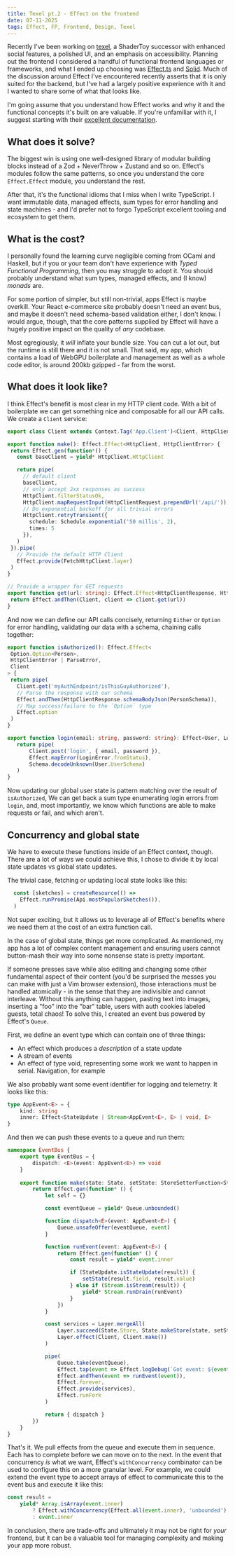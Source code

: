 ```yaml
---
title: Texel pt.2 - Effect on the frontend
date: 07-11-2025
tags: Effect, FP, Frontend, Design, Texel
---
```


Recently I've been working on [texel](https://faycarsons.xyz/articles/Texel-Intro), a ShaderToy successor with enhanced social features, a polished UI, and an emphasis on accessibility. Planning out the frontend I considered a handful of functional frontend languages or frameworks, and what I ended up choosing was [Effect.ts](https://effect.website) and [Solid](https://www.solidjs.com/). Much of the discussion around Effect I've encountered recently asserts that it is only suited for the backend, but I've had a largely positive experience with it and I wanted to share some of what that looks like.

I'm going assume that you understand how Effect works and why it and the functional concepts it's built on are valuable. If you're unfamiliar with it, I suggest starting with their [excellent documentation](effect.website/docs).
## What does it solve?

The biggest win is using one well-designed library of modular building blocks instead of a Zod + NeverThrow + Zustand and so on. Effect's modules follow the same patterns, so once you understand the core `Effect.Effect` module, you understand the rest.

After that, it's the functional idioms that I miss when I write TypeScript. I want immutable data, managed effects, sum types for error handling and state machines - and I'd prefer not to forgo TypeScript excellent tooling and ecosystem to get them. 

## What is the cost?
I personally found the learning curve negligible coming from OCaml and Haskell, but if you or your team don't have experience with *Typed Functional Programming*, then you may struggle to adopt it. You should probably understand what sum types, managed effects, and (I know) *monads* are.

For some portion of simpler, but still non-trivial, apps Effect is maybe overkill. Your React e-commerce site probably doesn't need an event bus, and maybe it doesn't need schema-based validation either, I don't know. I would argue, though, that the core patterns supplied by Effect will have a hugely positive impact on the quality of *any* codebase.

Most egregiously, it *will* inflate your bundle size. You can cut a lot out, but the runtime is still there and it is not small. That said, my app, which contains a load of WebGPU boilerplate and management as well as a whole code editor, is around 200kb gzipped - far from the worst.
## What does it look like?

 I think Effect's benefit is most clear in my HTTP client code. With a bit of boilerplate we can get something nice and composable for all our API calls. We create a `Client` service:
 
 ```typescript
export class Client extends Context.Tag('App.Client')<Client, HttpClient>() {}

export function make(): Effect.Effect<HttpClient, HttpClientError> {
  return Effect.gen(function*() {
    const baseClient = yield* HttpClient.HttpClient 

    return pipe(
	  // default client
      baseClient,
      // only accept 2xx responses as success
      HttpClient.filterStatusOk,
      HttpClient.mapRequestInput(HttpClientRequest.prependUrl('/api/')),
      // Do exponential backoff for all trivial errors 
      HttpClient.retryTransient({
        schedule: Schedule.exponential('50 millis', 2),
        times: 5
      }),
    )
  }).pipe(
	// Provide the default HTTP Client
    Effect.provide(FetchHttpClient.layer)
  )
}

// Provide a wrapper for GET requests
export function get(url: string): Effect.Effect<HttpClientResponse, HttpClientError, Client> {
  return Effect.andThen(Client, client => client.get(url))
}
```

And now we can define our API calls concisely, returning `Either` or `Option` for error handling, validating our data with a schema, chaining calls together:

 ```typescript
 export function isAuthorized(): Effect.Effect<
  Option.Option<Person>, 
  HttpClientError | ParseError,
  Client
> {
  return pipe(
    Client.get('myAuthEndpoint/isThisGuyAuthorized'),
    // Parse the response with our schema
    Effect.andThen(HttpClientResponse.schemaBodyJson(PersonSchema)),
    // Map success/failure to the `Option` type
    Effect.option
  )
}

export function login(email: string, password: string): Effect<User, LoginError | ParseError, Client> {
	return pipe(
		Client.post('login', { email, password }),
		Effect.mapError(LoginError.fromStatus),
		Schema.decodeUnknown(User.UserSchema)
	)
}
```

Now updating our global user state is pattern matching over the result of `isAuthorized`, We can get back a sum type enumerating login errors from `login`, and, most importantly, we know which functions are able to make requests or fail, and which aren't.

## Concurrency and global state

We have to execute these functions inside of an Effect context, though. There are a lot of ways we could achieve this, I chose to divide it by local state updates vs global state updates. 

The trivial case, fetching or updating local state looks like this:

```typescript
  const [sketches] = createResource(() =>
    Effect.runPromise(Api.mostPopularSketches()),
  )
``` 

Not super exciting, but it allows us to leverage all of Effect's benefits where we need them at the cost of an extra function call.

In the case of global state, things get more complicated. As mentioned, my app has a lot of complex content management and ensuring users cannot button-mash their way into some nonsense state is pretty important. 

If someone presses save while also editing and changing some other fundamental aspect of their content (you'd be surprised the messes you can make with just a Vim browser extension), those interactions must be handled atomically - in the sense that they are indivisible and cannot interleave. Without this anything can happen, pasting text into images, inserting a "foo" into the "bar" table, users with auth cookies labeled guests, total chaos! To solve this, I created an event bus powered by Effect's `Queue`. 

First, we define an event type which can contain one of three things:

- An effect which produces a *description* of a state update
- A stream of events
- An effect of type void, representing some work we want to happen in serial. Navigation, for example

We also probably want some event identifier for logging and telemetry. It looks like this: 

```typescript
type AppEvent<E> = {
	kind: string
	inner: Effect<StateUpdate | Stream<AppEvent<E>, E> | void, E>
}
```

And then we can push these events to a queue and run them:

```typescript
namespace EventBus {
	export type EventBus = {
		dispatch: <E>(event: AppEvent<E>) => void
	}
	
	export function make(state: State, setState: StoreSetterFunction<State>): Effect<EventBus> {
		return Effect.gen(function* () {
			let self = {}

			const eventQueue = yield* Queue.unbounded()

			function dispatch<E>(event: AppEvent<E>) {
				Queue.unsafeOffer(eventQueue, event)
			}

			function runEvent(event: AppEvent<E>) {
				return Effect.gen(function* () {
					const result = yield* event.inner

					if (StateUpdate.isStateUpdate(result)) {
						setState(result.field, result.value)	
					} else if (Stream.isStream(result)) {
						yield* Stream.runDrain(runEvent)
					}
				})
			}

			const services = Layer.mergeAll(
				Layer.succeed(State.Store, State.makeStore(state, setState)),
				Layer.effect(Client, Client.make())
			)

			pipe(
				Queue.take(eventQueue),
				Effect.tap(event => Effect.logDebug(`Got event: ${event.kind}`)),
				Effect.andThen(event => runEvent(event)),
				Effect.forever,
				Effect.provide(services),
				Effect.runFork
			)

			return { dispatch }
		})
	}
}
```

That's it. We pull effects from the queue and execute them in sequence. Each has to complete before we can move on to the next. In the event that concurrency *is* what we want, Effect's `withConcurrency` combinator can be used to configure this on a more granular level. For example, we could extend the event type to accept arrays of effect to communicate this to the event bus and execute it like this:

```typescript
const result = 
	yield* Array.isArray(event.inner) 
		? Effect.withConcurrency(Effect.all(event.inner), 'unbounded') 
		: event.inner
```

In conclusion, there are trade-offs and ultimately it may not be right for *your* frontend, but it can be a valuable tool for managing complexity and making your app more robust.

